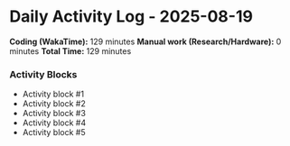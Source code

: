 # Daily Activity Log - 2025-08-19

**Coding (WakaTime):** 129 minutes
**Manual work (Research/Hardware):** 0 minutes
**Total Time:** 129 minutes

### Activity Blocks
- Activity block #1
- Activity block #2
- Activity block #3
- Activity block #4
- Activity block #5
